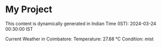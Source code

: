 # My Project

This content is dynamically generated in Indian Time (IST): 2024-03-24 00:30:00 IST


Current Weather in Coimbatore:
Temperature: 27.88 °C
Condition: mist
